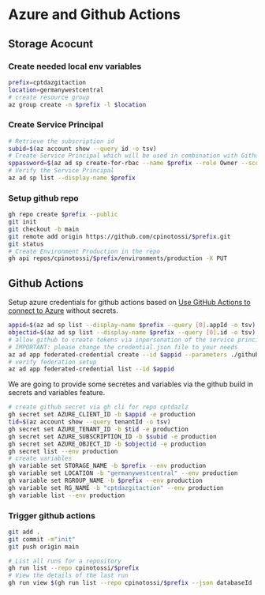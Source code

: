 # Azure and Github Actions

## Storage Acocunt

### Create needed local env variables

~~~bash
prefix=cptdazgitaction
location=germanywestcentral
# create resource group
az group create -n $prefix -l $location
~~~

### Create Service Principal

~~~bash
# Retrieve the subscription id
subid=$(az account show --query id -o tsv)
# Create Service Principal which will be used in combination with Github Actions
sppassword=$(az ad sp create-for-rbac --name $prefix --role Owner --scopes /subscriptions/$subid/resourceGroups/$prefix --query password -o tsv)
# Verify the Service Principal
az ad sp list --display-name $prefix
~~~

### Setup github repo

~~~ bash
gh repo create $prefix --public
git init
git checkout -b main
git remote add origin https://github.com/cpinotossi/$prefix.git
git status
# Create Environment Production in the repo
gh api repos/cpinotossi/$prefix/environments/production -X PUT
~~~

## Github Actions

Setup azure credentials for github actions based on [Use GitHub Actions to connect to Azure](https://learn.microsoft.com/en-us/azure/developer/github/connect-from-azure) without secrets.

~~~bash
appid=$(az ad sp list --display-name $prefix --query [0].appId -o tsv)
objectid=$(az ad sp list --display-name $prefix --query [0].id -o tsv)
# allow github to create tokens via inpersonation of the service principal
# IMPORTANT: please change the credential.json file to your needs
az ad app federated-credential create --id $appid --parameters ./github.action/credential.json
# verify federation setup
az ad app federated-credential list --id $appid
~~~

We are going to provide some secretes and variables via the github build in secrets and variables feature.

~~~bash
# create github secret via gh cli for repo cptdazlz
gh secret set AZURE_CLIENT_ID -b $appid -e production
tid=$(az account show --query tenantId -o tsv)
gh secret set AZURE_TENANT_ID -b $tid -e production
gh secret set AZURE_SUBSCRIPTION_ID -b $subid -e production
gh secret set AZURE_OBJECT_ID -b $objectid -e production
gh secret list --env production
# create variables
gh variable set STORAGE_NAME -b $prefix --env production
gh variable set LOCATION -b "germanywestcentral" --env production
gh variable set RGROUP_NAME -b $prefix --env production
gh variable set RG_NAME -b "cptdazgitaction" --env production
gh variable list --env production
~~~

### Trigger github actions

~~~bash
git add .
git commit -m"init"
git push origin main

# List all runs for a repository
gh run list --repo cpinotossi/$prefix
# View the details of the last run
gh run view $(gh run list --repo cpinotossi/$prefix --json databaseId --jq '.[0].databaseId') --repo cpinotossi/$prefix --log
~~~


